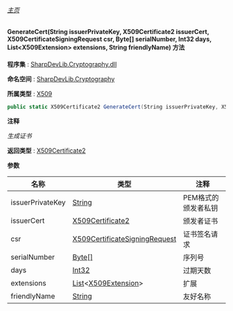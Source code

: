 ###### [主页](./Index.md "主页")

#### GenerateCert(String issuerPrivateKey, X509Certificate2 issuerCert, X509CertificateSigningRequest csr, Byte[] serialNumber, Int32 days, List\<X509Extension\> extensions, String friendlyName) 方法

**程序集** : [SharpDevLib.Cryptography.dll](./SharpDevLib.Cryptography.assembly.md "SharpDevLib.Cryptography.dll")

**命名空间** : [SharpDevLib.Cryptography](./SharpDevLib.Cryptography.namespace.md "SharpDevLib.Cryptography")

**所属类型** : [X509](./SharpDevLib.Cryptography.X509.md "X509")

``` csharp
public static X509Certificate2 GenerateCert(String issuerPrivateKey, X509Certificate2 issuerCert, X509CertificateSigningRequest csr, Byte[] serialNumber, Int32 days, List<X509Extension> extensions, String friendlyName)
```

**注释**

*生成证书*



**返回类型** : [X509Certificate2](https://learn.microsoft.com/en-us/dotnet/api/system.security.cryptography.x509certificates.x509certificate2 "X509Certificate2")


**参数**

|名称|类型|注释|
|---|---|---|
|issuerPrivateKey|[String](https://learn.microsoft.com/en-us/dotnet/api/system.string "String")|PEM格式的颁发者私钥|
|issuerCert|[X509Certificate2](https://learn.microsoft.com/en-us/dotnet/api/system.security.cryptography.x509certificates.x509certificate2 "X509Certificate2")|颁发者证书|
|csr|[X509CertificateSigningRequest](./SharpDevLib.Cryptography.X509CertificateSigningRequest.md "X509CertificateSigningRequest")|证书签名请求|
|serialNumber|[Byte\[\]](https://learn.microsoft.com/en-us/dotnet/api/system.byte[] "Byte\[\]")|序列号|
|days|[Int32](https://learn.microsoft.com/en-us/dotnet/api/system.int32 "Int32")|过期天数|
|extensions|[List](https://learn.microsoft.com/en-us/dotnet/api/system.collections.generic.list-1 "List")\<[X509Extension](https://learn.microsoft.com/en-us/dotnet/api/system.security.cryptography.x509certificates.x509extension "X509Extension")\>|扩展|
|friendlyName|[String](https://learn.microsoft.com/en-us/dotnet/api/system.string "String")|友好名称|


